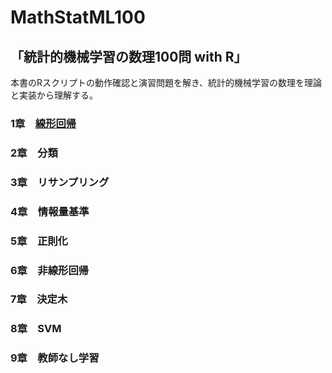 # MathStatML100

## 「統計的機械学習の数理100問 with R」

本書のRスクリプトの動作確認と演習問題を解き、統計的機械学習の数理を理論と実装から理解する。

### 1章　[線形回帰](https://github.com/akiabe/MathStatML100/tree/main/chapter1)
### 2章　分類
### 3章　リサンプリング
### 4章　情報量基準
### 5章　正則化
### 6章　非線形回帰
### 7章　決定木
### 8章　SVM
### 9章　教師なし学習
